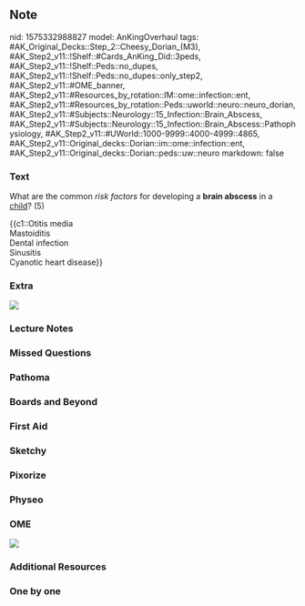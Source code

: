 ## Note
nid: 1575332988827
model: AnKingOverhaul
tags: #AK_Original_Decks::Step_2::Cheesy_Dorian_(M3), #AK_Step2_v11::!Shelf::#Cards_AnKing_Did::3peds, #AK_Step2_v11::!Shelf::Peds::no_dupes, #AK_Step2_v11::!Shelf::Peds::no_dupes::only_step2, #AK_Step2_v11::#OME_banner, #AK_Step2_v11::#Resources_by_rotation::IM::ome::infection::ent, #AK_Step2_v11::#Resources_by_rotation::Peds::uworld::neuro::neuro_dorian, #AK_Step2_v11::#Subjects::Neurology::15_Infection::Brain_Abscess, #AK_Step2_v11::#Subjects::Neurology::15_Infection::Brain_Abscess::Pathophysiology, #AK_Step2_v11::#UWorld::1000-9999::4000-4999::4865, #AK_Step2_v11::Original_decks::Dorian::im::ome::infection::ent, #AK_Step2_v11::Original_decks::Dorian::peds::uw::neuro
markdown: false

### Text
What are the common <i>risk factors</i> for developing a <b>brain
abscess</b> in a <u>child</u>? (5)
<div>
  {{c1::Otitis media
  <div>
    Mastoiditis
  </div>
  <div>
    Dental infection
  </div>
  <div>
    Sinusitis
  </div>
  <div>
    Cyanotic heart disease}}
  </div>
</div>

### Extra
<img src="Screenshot%2012_2_2019%207_29_17%20PM.png">

### Lecture Notes


### Missed Questions


### Pathoma


### Boards and Beyond


### First Aid


### Sketchy


### Pixorize


### Physeo


### OME
<div class="ome-widget">
  <a href="https://onlinemeded.org?ref=anki"><img src=
  "_OME_AnkiFlashcards_General_7.png"></a>
</div>

### Additional Resources


### One by one

